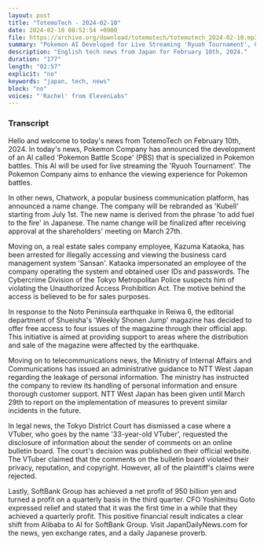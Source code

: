 ```yaml
---
layout: post
title: "TotemoTech - 2024-02-10"
date: 2024-02-10 08:52:54 +0900
file: https://archive.org/download/totemotech/totemotech_2024-02-10.mp3
summary: "Pokemon AI Developed for Live Streaming 'Ryuoh Tournament', Chatwork Changes Name to 'Kubell', & more…"
description: "English tech news from Japan for February 10th, 2024."
duration: "177"
length: "02:57"
explicit: "no"
keywords: "japan, tech, news"
block: "no"
voices: "'Rachel' from ElevenLabs"
---
```


### Transcript

Hello and welcome to today's news from TotemoTech on February 10th, 2024. In today's news, Pokemon Company has announced the development of an AI called 'Pokemon Battle Scope' (PBS) that is specialized in Pokemon battles. This AI will be used for live streaming the 'Ryuoh Tournament'. The Pokemon Company aims to enhance the viewing experience for Pokemon battles.

In other news, Chatwork, a popular business communication platform, has announced a name change. The company will be rebranded as 'Kubell' starting from July 1st. The new name is derived from the phrase 'to add fuel to the fire' in Japanese. The name change will be finalized after receiving approval at the shareholders' meeting on March 27th.

Moving on, a real estate sales company employee, Kazuma Kataoka, has been arrested for illegally accessing and viewing the business card management system 'Sansan'. Kataoka impersonated an employee of the company operating the system and obtained user IDs and passwords. The Cybercrime Division of the Tokyo Metropolitan Police suspects him of violating the Unauthorized Access Prohibition Act. The motive behind the access is believed to be for sales purposes.

In response to the Noto Peninsula earthquake in Reiwa 6, the editorial department of Shueisha's 'Weekly Shonen Jump' magazine has decided to offer free access to four issues of the magazine through their official app. This initiative is aimed at providing support to areas where the distribution and sale of the magazine were affected by the earthquake.

Moving on to telecommunications news, the Ministry of Internal Affairs and Communications has issued an administrative guidance to NTT West Japan regarding the leakage of personal information. The ministry has instructed the company to review its handling of personal information and ensure thorough customer support. NTT West Japan has been given until March 29th to report on the implementation of measures to prevent similar incidents in the future.

In legal news, the Tokyo District Court has dismissed a case where a VTuber, who goes by the name '33-year-old VTuber', requested the disclosure of information about the sender of comments on an online bulletin board. The court's decision was published on their official website. The VTuber claimed that the comments on the bulletin board violated their privacy, reputation, and copyright. However, all of the plaintiff's claims were rejected.

Lastly, SoftBank Group has achieved a net profit of 950 billion yen and turned a profit on a quarterly basis in the third quarter. CFO Yoshimitsu Goto expressed relief and stated that it was the first time in a while that they achieved a quarterly profit. This positive financial result indicates a clear shift from Alibaba to AI for SoftBank Group.   Visit JapanDailyNews.com for the news, yen exchange rates, and a daily Japanese proverb.
